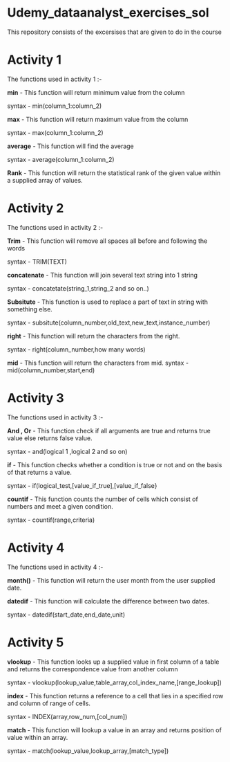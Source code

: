 # Udemy_dataanalyst_exercises_sol
This repository consists of the excersises that are given to do in the course 

# Activity 1 
The functions used in activity 1 :-

**min** - This function will return minimum value from the column

syntax - min(column_1:column_2)

**max** - This function will return maximum value from the column

syntax - max(column_1:column_2)

**average** - This function will find the average 

syntax - average(column_1:column_2)

**Rank** - This function will return the statistical rank of the given value within a supplied array of values.

# Activity 2 
The functions used in activity 2 :-

**Trim** - This function will remove all spaces all before and following the words

syntax - TRIM(TEXT)

**concatenate** - This function will join several text string into 1 string

syntax - concatetate(string_1,string_2 and so on..)

**Subsitute** - This function is used to replace a part of text in string with something else.

syntax - subsitute(column_number,old_text,new_text,instance_number)

**right** - This function will return the characters from the right.

syntax - right(column_number,how many words)

**mid** - This function will return the characters from mid.
syntax - mid(column_number,start,end)

# Activity 3 
The functions used in activity 3 :-

**And , Or** - This function check if all arguments are true and returns true value else returns false value.

syntax - and(logical 1 ,logical 2 and so on)

**if** - This function checks whether a condition is true or not and on the basis of that returns a value.

syntax - if(logical_test,[value_if_true],[value_if_false}

**countif** - This function counts the number of cells which consist of numbers and meet a given condition.

syntax - countif(range,criteria)

# Activity 4
The functions used in activity 4 :-

**month()** - This function will return the user month from the user supplied date.

**datedif** - This function will calculate the difference between two dates.

syntax - datedif(start_date,end_date,unit)


# Activity 5 

**vlookup** - This function looks up a supplied value in first column of a table and returns the correspondence value from another column

syntax - vlookup(lookup_value,table_array,col_index_name,[range_lookup])

**index** - This function returns a reference to a cell that lies in a specified row and column of range of cells.

syntax - INDEX(array,row_num,[col_num])

**match** - This function will lookup a value in an array and returns position of value within an array.

syntax - match(lookup_value,lookup_array,[match_type])














